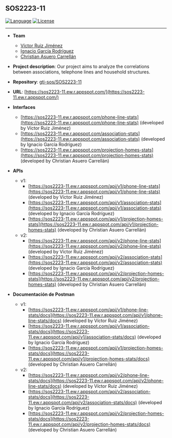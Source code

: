 ## SOS2223-11

[![Language](https://img.shields.io/badge/Powered%20by-Svelte-orange)](https://img.shields.io/badge/Powered%20by-Svelte-orange)
[![License](https://img.shields.io/badge/License-Apache_2.0-blue.svg)](https://opensource.org/licenses/Apache-2.0)

-------------------------
- **Team**
   - [Víctor Ruiz Jiménez](https://github.com/vicruijim)
   - [Ignacio García Rodríguez](https://github.com/ign13101)
   - [Christian Asuero Carrellán](https://github.com/chrasucar342)
- **Project description**: Our project aims to analyze the correlations between associations, telephone lines and household structures.

- **Repository**: [gti-sos/SOS2223-11](https://github.com/gti-sos/SOS2223-11)

- **URL**: [https://sos2223-11.ew.r.appspot.com/](https://sos2223-11.ew.r.appspot.com/)

- **Interfaces**
   - [https://sos2223-11.ew.r.appspot.com/phone-line-stats](https://sos2223-11.ew.r.appspot.com/phone-line-stats) (developed by Víctor Ruiz Jiménez)
   - [https://sos2223-11.ew.r.appspot.com/association-stats](https://sos2223-11.ew.r.appspot.com/association-stats) (developed by Ignacio García Rodríguez)
   - [https://sos2223-11.ew.r.appspot.com/projection-homes-stats](https://sos2223-11.ew.r.appspot.com/projection-homes-stats) (developed by Christian Asuero Carrellán)

- **APIs**
   - v1:
      - [https://sos2223-11.ew.r.appspot.com/api/v1/phone-line-stats](https://sos2223-11.ew.r.appspot.com/api/v1/phone-line-stats) (developed by Víctor Ruiz Jiménez) 
      - [https://sos2223-11.ew.r.appspot.com/api/v1/association-stats](https://sos2223-11.ew.r.appspot.com/api/v1/association-stats) (developed by Ignacio García Rodríguez) 
      - [https://sos2223-11.ew.r.appspot.com/api/v1/projection-homes-stats](https://sos2223-11.ew.r.appspot.com/api/v1/projection-homes-stats) (developed by Christian Asuero Carrellán) 
   - v2:
      - [https://sos2223-11.ew.r.appspot.com/api/v2/phone-line-stats](https://sos2223-11.ew.r.appspot.com/api/v2/phone-line-stats) (developed by Víctor Ruiz Jiménez) 
      - [https://sos2223-11.ew.r.appspot.com/api/v2/association-stats](https://sos2223-11.ew.r.appspot.com/api/v2/association-stats) (developed by Ignacio García Rodríguez) 
      - [https://sos2223-11.ew.r.appspot.com/api/v2/projection-homes-stats](https://sos2223-11.ew.r.appspot.com/api/v2/projection-homes-stats) (developed by Christian Asuero Carrellán)

- **Documentación de Postman**
   - v1:
      - [https://sos2223-11.ew.r.appspot.com/api/v1/phone-line-stats/docs](https://sos2223-11.ew.r.appspot.com/api/v1/phone-line-stats/docs) (developed by Víctor Ruiz Jiménez) 
      - [https://sos2223-11.ew.r.appspot.com/api/v1/association-stats/docs](https://sos2223-11.ew.r.appspot.com/api/v1/association-stats/docs) (developed by Ignacio García Rodríguez) 
      - [https://sos2223-11.ew.r.appspot.com/api/v1/projection-homes-stats/docs](https://sos2223-11.ew.r.appspot.com/api/v1/projection-homes-stats/docs) (developed by Christian Asuero Carrellán) 
   - v2:
      - [https://sos2223-11.ew.r.appspot.com/api/v2/phone-line-stats/docs](https://sos2223-11.ew.r.appspot.com/api/v2/phone-line-stats/docs) (developed by Víctor Ruiz Jiménez) 
      - [https://sos2223-11.ew.r.appspot.com/api/v2/association-stats/docs](https://sos2223-11.ew.r.appspot.com/api/v2/association-stats/docs) (developed by Ignacio García Rodríguez) 
      - [https://sos2223-11.ew.r.appspot.com/api/v2/projection-homes-stats/docs](https://sos2223-11.ew.r.appspot.com/api/v2/projection-homes-stats/docs) (developed by Christian Asuero Carrellán)

